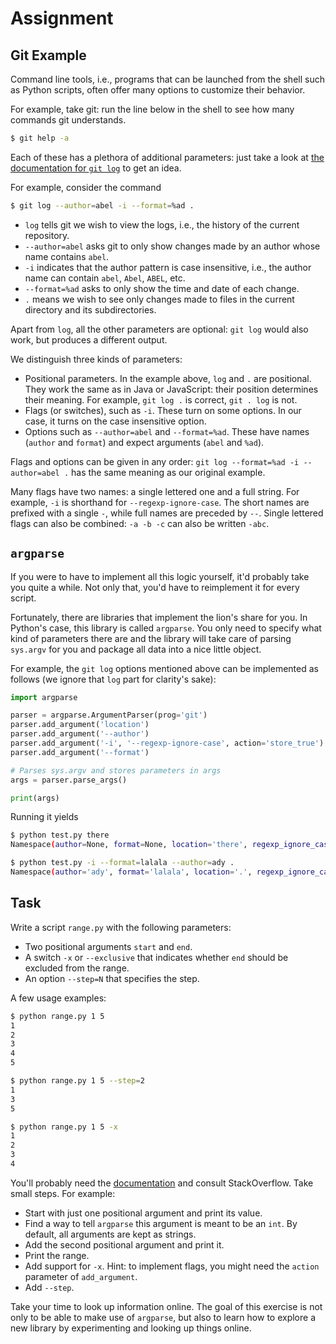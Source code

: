 # Assignment

## Git Example

Command line tools, i.e., programs that can be launched from the shell such as Python scripts,
often offer many options to customize their behavior.

For example, take git: run the line below in the shell to see how
many commands git understands.

```bash
$ git help -a
```

Each of these has a plethora of additional parameters:
just take a look at [the documentation for `git log`](https://git-scm.com/docs/git-log)
to get an idea.

For example, consider the command

```bash
$ git log --author=abel -i --format=%ad .
```

* `log` tells git we wish to view the logs, i.e., the history of the current repository.
* `--author=abel` asks git to only show changes made by an author whose name contains `abel`.
* `-i` indicates that the author pattern is case insensitive, i.e., the author name can contain `abel`, `Abel`, `ABEL`, etc.
* `--format=%ad` asks to only show the time and date of each change.
* `.` means we wish to see only changes made to files in the current directory and its subdirectories.

Apart from `log`, all the other parameters are optional: `git log` would also work, but produces a different output.

We distinguish three kinds of parameters:

* Positional parameters. In the example above, `log` and `.` are positional. They work the same as in Java or JavaScript: their position determines their meaning. For example, `git log .` is correct, `git . log` is not.
* Flags (or switches), such as `-i`. These turn on some options. In our case, it turns on the case insensitive option.
* Options such as `--author=abel` and `--format=%ad`. These have names (`author` and `format`) and expect arguments (`abel` and `%ad`).

Flags and options can be given in any order: `git log --format=%ad -i --author=abel .` has the same
meaning as our original example.

Many flags have two names: a single lettered one and a full string. For example, `-i` is
shorthand for `--regexp-ignore-case`. The short names are prefixed with a single `-`, while full
names are preceded by `--`. Single lettered flags can also be combined: `-a -b -c` can also be written
`-abc`.

## `argparse`

If you were to have to implement all this logic yourself, it'd probably take you quite a while.
Not only that, you'd have to reimplement it for every script.

Fortunately, there are libraries that implement the lion's share for you.
In Python's case, this library is called `argparse`.
You only need to specify what kind of parameters there are and the library will
take care of parsing `sys.argv` for you and package all data into a nice little object.

For example, the `git log` options mentioned above can be implemented as follows
(we ignore that `log` part for clarity's sake):

```python
import argparse

parser = argparse.ArgumentParser(prog='git')
parser.add_argument('location')
parser.add_argument('--author')
parser.add_argument('-i', '--regexp-ignore-case', action='store_true')
parser.add_argument('--format')

# Parses sys.argv and stores parameters in args
args = parser.parse_args()

print(args)
```

Running it yields

```bash
$ python test.py there
Namespace(author=None, format=None, location='there', regexp_ignore_case=False)

$ python test.py -i --format=lalala --author=ady .
Namespace(author='ady', format='lalala', location='.', regexp_ignore_case=True)
```

## Task

Write a script `range.py` with the following parameters:

* Two positional arguments `start` and `end`.
* A switch `-x` or `--exclusive` that indicates whether `end` should be excluded from the range.
* An option `--step=N` that specifies the step.

A few usage examples:

```bash
$ python range.py 1 5
1
2
3
4
5

$ python range.py 1 5 --step=2
1
3
5

$ python range.py 1 5 -x
1
2
3
4
```

You'll probably need the [documentation](https://docs.python.org/3/library/argparse.html)
and consult StackOverflow.
Take small steps. For example:

* Start with just one positional argument and print its value.
* Find a way to tell `argparse` this argument is meant to be an `int`. By default, all arguments are kept as strings.
* Add the second positional argument and print it.
* Print the range.
* Add support for `-x`. Hint: to implement flags, you might need the `action` parameter of `add_argument`.
* Add `--step`.

Take your time to look up information online. The goal of this exercise is not only
to be able to make use of `argparse`, but also to learn how to explore
a new library by experimenting and looking up things online.

